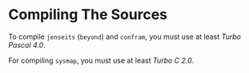 # Compiling The Sources

To compile `jenseits` (`beyond`) and `confram`, you must
use at least *Turbo Pascal 4.0*.

For compiling `sysmap`, you must use at least *Turbo C 2.0*.
